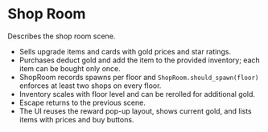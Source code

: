 # Shop Room

Describes the shop room scene.

- Sells upgrade items and cards with gold prices and star ratings.
- Purchases deduct gold and add the item to the provided inventory; each item can be bought only once.
- ShopRoom records spawns per floor and `ShopRoom.should_spawn(floor)` enforces at least two shops on every floor.
- Inventory scales with floor level and can be rerolled for additional gold.
- Escape returns to the previous scene.
- The UI reuses the reward pop-up layout, shows current gold, and lists items with prices and buy buttons.
